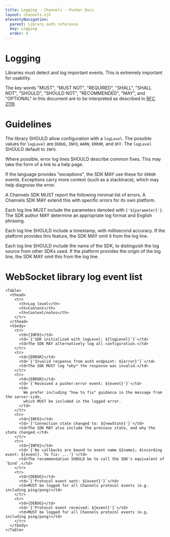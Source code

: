 ```yaml
---
title: Logging - Channels - Pusher Docs
layout: channels.njk
eleventyNavigation: 
  parent: Library auth reference
  key: Logging
  order: 4
---
```

# Logging
 
Libraries must detect and log important events. This is extremely important for usability. 
 
The key words "MUST", "MUST NOT", "REQUIRED", "SHALL", "SHALL NOT", "SHOULD", "SHOULD NOT", "RECOMMENDED", "MAY", and "OPTIONAL" in this document are to be interpreted as described in [RFC 2119](https://tools.ietf.org/html/rfc2119). 
 
# Guidelines
 
The library SHOULD allow configuration with a `logLevel`. The possible values for `logLevel` are `DEBUG`, `INFO`, `WARN`, `ERROR`, and `OFF`. The `logLevel` SHOULD default to `INFO`. 
 
Where possible, error log lines SHOULD describe common fixes. This may take the form of a link to a help page. 
 
If the language provides "exceptions", the SDK MAY use these for `ERROR` events. Exceptions carry more context (such as a stacktrace), which may help diagnose the error. 
 
A Channels SDK MUST report the following minimal list of errors. A Channels SDK MAY extend this with specific errors for its own platform. 
 
Each log line MUST include the parameters denoted with `{'${parameter}'}`. The SDK author MAY determine an appropriate log format and English phrasing. 
 
Each log line SHOULD include a timestamp, with millisecond accuracy. If the platform provides this feature, the SDK MAY omit it from the log line. 
 
Each log line SHOULD include the name of the SDK, to distinguish the log source from other SDKs used. If the platform provides the origin of the log line, the SDK MAY omit this from the log line. 

    
# WebSocket library log event list

    <Table>
      <thead>
        <tr>
          <th>Log level</th>
          <th>Content</th>
          <th>Context/notes</th>
        </tr>
      </thead>
      <tbody>
        <tr>
          <td>{INFO}</td>
          <td>`{'SDK initialized with logLevel: ${logLevel}'}`</td>
          <td>The SDK MAY alternatively log all configuration.</td>
        </tr>
        <tr>
          <td>{ERROR}</td>
          <td>`{'Invalid response from auth endpoint: ${error}'}`</td>
          <td>The SDK MUST log *why* the response was invalid.</td>
        </tr>
        <tr>
          <td>{ERROR}</td>
          <td>`{'Received a pusher:error event: ${event}'}`</td>
          <td>
            We prefer including "how to fix" guidance in the message from the server-side,
            which MUST be included in the logged error.
          </td>
        </tr>
        <tr>
          <td>{INFO}</td>
          <td>`{'Connection state changed to: ${newState}'}`</td>
          <td>The SDK MAY also include the previous state, and why the state changed.</td>
        </tr>
        <tr>
          <td>{INFO}</td>
          <td>`{'No callbacks are bound to event name ${name}; discarding event: ${event}. To fix: ...'}`</td>
          <td>The recommendation SHOULD be to call the SDK's equivalent of `bind`.</td>
        </tr>
        <tr>
          <td>{DEBUG}</td>
          <td>`{'Protocol event sent: ${event}'}`</td>
          <td>MUST be logged for all Channels protocol events (e.g. including ping/pong)</td>
        </tr>
        <tr>
          <td>{DEBUG}</td>
          <td>`{'Protocol event received: ${event}'}`</td>
          <td>MUST be logged for all Channels protocol events (e.g. including ping/pong)</td>
        </tr>
      </tbody>
    </Table>
